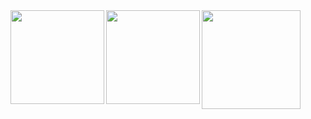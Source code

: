 


<a href="https://github.com/anuraghazra/github-readme-stats">
  <img align="center" src="https://github-profile-summary-cards.vercel.app/api/cards/profile-details?username=hachimitsuboy&theme=tokyonight" height="158px" />
</a>

<a href="https://github.com/anuraghazra/github-readme-stats">
  <img align="left" src="https://github-readme-stats.vercel.app/api?username=hachimitsuboy&count_private=true&show_icons=true&theme=tokyonight" 
  height="150px"/>
</a>

<a href="https://github.com/ryo-ma/github-profile-trophy">
  <img align="left" src="https://github-readme-stats.vercel.app/api/top-langs/?username=hachimitsuboy&layout=compact&theme=tokyonight" height="150px" />
</a>


<!--
**hachimitsuboy/hachimitsuboy** is a ✨ _special_ ✨ repository because its `README.md` (this file) appears on your GitHub profile.

Here are some ideas to get you started:

- 🔭 I’m currently working on ...
- 🌱 I’m currently learning ...
- 👯 I’m looking to collaborate on ...
- 🤔 I’m looking for help with ...
- 💬 Ask me about ...
- 📫 How to reach me: ...
- 😄 Pronouns: ...
- ⚡ Fun fact: ...
-->

